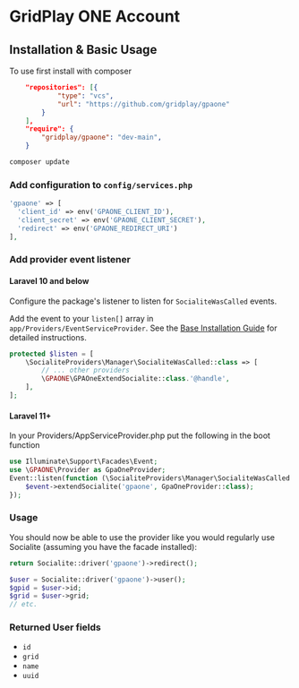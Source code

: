 # GridPlay ONE Account

## Installation & Basic Usage

To use first install with composer
```json
    "repositories": [{
            "type": "vcs", 
            "url": "https://github.com/gridplay/gpaone"
        }
    ],
    "require": {
        "gridplay/gpaone": "dev-main",
    }
```
```sh
composer update
```
### Add configuration to `config/services.php`

```php
'gpaone' => [    
  'client_id' => env('GPAONE_CLIENT_ID'),  
  'client_secret' => env('GPAONE_CLIENT_SECRET'),  
  'redirect' => env('GPAONE_REDIRECT_URI') 
],
```

### Add provider event listener

#### Laravel 10 and below
Configure the package's listener to listen for `SocialiteWasCalled` events.

Add the event to your `listen[]` array in `app/Providers/EventServiceProvider`. See the [Base Installation Guide](https://socialiteproviders.com/usage/) for detailed instructions.

```php
protected $listen = [
    \SocialiteProviders\Manager\SocialiteWasCalled::class => [
        // ... other providers
        \GPAONE\GPAOneExtendSocialite::class.'@handle',
    ],
];
```

#### Laravel 11+
In your Providers/AppServiceProvider.php put the following in the boot function
```php
use Illuminate\Support\Facades\Event;
use \GPAONE\Provider as GpaOneProvider;
Event::listen(function (\SocialiteProviders\Manager\SocialiteWasCalled $event) {
    $event->extendSocialite('gpaone', GpaOneProvider::class);
});
```

### Usage

You should now be able to use the provider like you would regularly use Socialite (assuming you have the facade installed):

```php
return Socialite::driver('gpaone')->redirect();
```
```php
$user = Socialite::driver('gpaone')->user();
$gpid = $user->id;
$grid = $user->grid;
// etc.
```
### Returned User fields

- ``id``
- ``grid``
- ``name``
- ``uuid``
